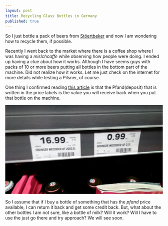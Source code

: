 ```yaml
---
layout: post
title: Recycling Glass Bottles in Germany
published: true
---
```


So I just bottle a pack of beers from [Stöertbeker](https://www.stoertebeker.com/) and now I am wondering how to recycle them, if possible.

Recently I went back to the market where there is a coffee shop where I was having a *mislchcaffe* while observing how people were doing. I ended up having a clue about how it works. Although I have seems guys with packs of 10 or more beers putting all bottles in the bottom part of the machine. Did not realize how it works. Let me just check on the internet for more details while testing a Pilsner, of course.

One thing I confirmed reading [this article](https://geekmadel.com/2012/11/26/a-step-by-step-guide-to-recycling-your-bottles-in-germany/) is that the Pfand(deposit) that is written in the price labels is the value you will receive back when you put that bottle on the machine.

![Look at the Pfand EUR 0.08](../images/pfand.jpeg)

So I assume that if I buy a bottle of something that has the *pfand* price available, I can return it back and get some credit back. But, what about the other bottles I am not sure, like a bottle of milk? Will it work? Will I have to use the just go there and try approach? We will see soon.


 
